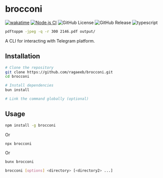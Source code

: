 # brocconi

[![wakatime](https://wakatime.com/badge/user/a0b906ce-b8e7-4463-8bce-383238df6d4b/project/3825fe86-83bd-4da7-9d1e-1fa20e21023b.svg)](https://wakatime.com/badge/user/a0b906ce-b8e7-4463-8bce-383238df6d4b/project/3825fe86-83bd-4da7-9d1e-1fa20e21023b)
[![Node.js CI](https://github.com/ragaeeb/brocconi/actions/workflows/build.yml/badge.svg)](https://github.com/ragaeeb/brocconi/actions/workflows/build.yml)
![GitHub License](https://img.shields.io/github/license/ragaeeb/brocconi)
![GitHub Release](https://img.shields.io/github/v/release/ragaeeb/brocconi)
![typescript](https://badgen.net/badge/icon/typescript?icon=typescript&label&color=blue)

```bash
pdftoppm -jpeg -q -r 300 2146.pdf output/
```

A CLI for interacting with Telegram platform.

## Installation

```bash
# Clone the repository
git clone https://github.com/ragaeeb/brocconi.git
cd brocconi

# Install dependencies
bun install

# Link the command globally (optional)
```

## Usage

```bash
npm install -g brocconi
```

Or

```bash
npx brocconi
```

Or

```bash
bunx brocconi
```

```bash
brocconi [options] <directory> [<directory2> ...]
```
